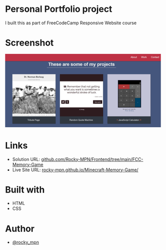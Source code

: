 # Personal Portfolio project

I built this as part of FreeCodeCamp Responsive Website course



# Screenshot

![](screenshot.png)


# Links

- Solution URL: [github.com/Rocky-MPN/Frontend/tree/main/FCC-Memory-Game](https://github.com/Rocky-MPN/Frontend/tree/main/FreeCodeCamp/Personal-Portfolio)
- Live Site URL: [rocky-mpn.github.io/Minecraft-Memory-Game/](https://rocky-mpn.github.io/Personal-Portfolio/)


# Built with

- HTML
- CSS


#  Author

- [@rocky_mpn](https://www.twitter.com/rocky_mpn)


